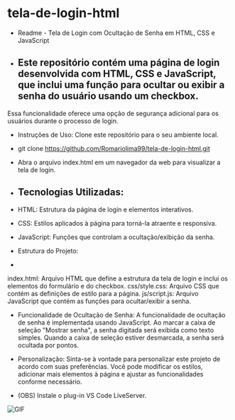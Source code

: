 # tela-de-login-html

- Readme - Tela de Login com Ocultação de Senha em HTML, CSS e JavaScript

- Este repositório contém uma página de login desenvolvida com HTML, CSS e JavaScript, que inclui uma função para ocultar ou exibir a senha do usuário usando um checkbox.
  -
Essa funcionalidade oferece uma opção de segurança adicional para os usuários durante o processo de login.

- Instruções de Uso:
Clone este repositório para o seu ambiente local.

- git clone https://github.com/Romariolima99/tela-de-login-html.git
- Abra o arquivo index.html em um navegador da web para visualizar a tela de login.

- Tecnologias Utilizadas:
   - 
- HTML: Estrutura da página de login e elementos interativos.
- CSS: Estilos aplicados à página para torná-la atraente e responsiva.
- JavaScript: Funções que controlam a ocultação/exibição da senha.

- Estrutura do Projeto:
- 

index.html: Arquivo HTML que define a estrutura da tela de login e inclui os elementos do formulário e do checkbox.
css/style.css: Arquivo CSS que contém as definições de estilo para a página.
js/script.js: Arquivo JavaScript que contém as funções para ocultar/exibir a senha.

- Funcionalidade de Ocultação de Senha:
A funcionalidade de ocultação de senha é implementada usando JavaScript. Ao marcar a caixa de seleção "Mostrar senha", a senha digitada será exibida como texto simples. 
Quando a caixa de seleção estiver desmarcada, a senha será ocultada por pontos.

- Personalização:
Sinta-se à vontade para personalizar este projeto de acordo com suas preferências. Você pode modificar os estilos, adicionar mais elementos à página e ajustar as funcionalidades conforme necessário.

- (OBS) Instale o plug-in VS Code LiveServer.


<img src="https://i.imgur.com/ZIqxMas.png" alt="GIF" data-canonical-src="https://i.imgur.com/ZIqxMas.png" style="max-width: 50%;">
